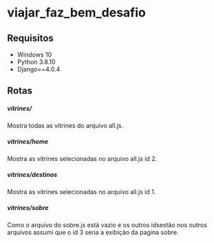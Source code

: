 # viajar_faz_bem_desafio

## Requisitos

* Windows 10
* Python 3.8.10
* Django==4.0.4

## Rotas

##### vitrines/

Mostra todas as vitrines do arquivo all.js.

##### vitrines/home

Mostra as vitrines selecionadas no arquivo all.js id 2.

##### vitrines/destinos

Mostra as vitrines selecionadas no arquivo all.js id 1.

##### vitrines/sobre

Como o arquivo do sobre.js está vazio e os outros idsestão nos outros arquivos assumi que o id 3 seria a exibição da pagina sobre.
